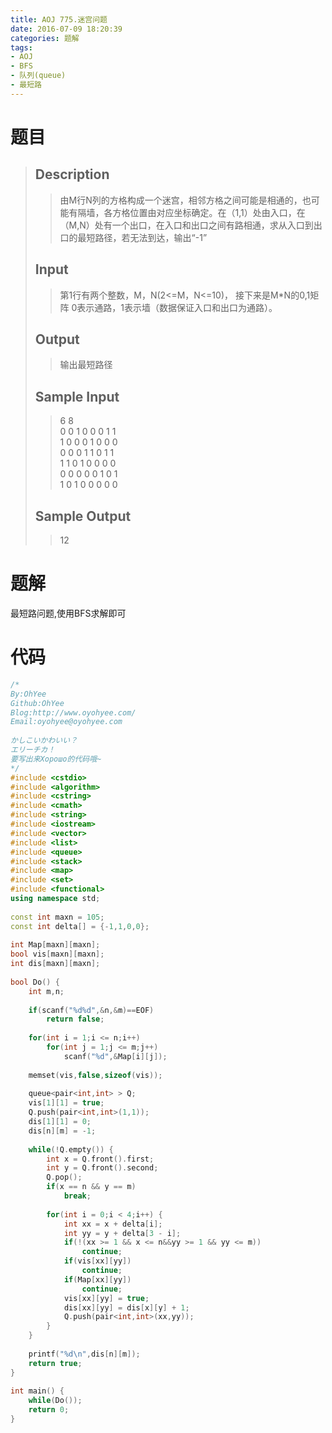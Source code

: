 ```yaml
---
title: AOJ 775.迷宫问题
date: 2016-07-09 18:20:39
categories: 题解
tags:
- AOJ
- BFS
- 队列(queue)
- 最短路
---
```

# 题目
> 
> ## Description  
>> 由M行N列的方格构成一个迷宫，相邻方格之间可能是相通的，也可能有隔墙，各方格位置由对应坐标确定。在（1,1）处由入口，在（M,N）处有一个出口，在入口和出口之间有路相通，求从入口到出口的最短路径，若无法到达，输出“-1”  
>>   
>> <!--more-->  
> 
> ## Input  
>> 第1行有两个整数，M，N(2<=M，N<=10)， 接下来是M*N的0,1矩阵 0表示通路，1表示墙（数据保证入口和出口为通路）。  
>>   
> 
> ## Output  
>> 输出最短路径  
>>   
> 
> ## Sample Input  
>> 6 8  
>> 0  0  1  0  0  0  1  1  
>> 1  0  0  0  1  0  0  0  
>> 0  0  0  1  1  0  1  1  
>> 1  1  0  1  0  0  0  0   
>> 0  0  0  0  0  1  0  1  
>> 1  0  1  0  0  0  0  0  
>>   
> 
> ## Sample Output  
>> 12  

# 题解
最短路问题,使用BFS求解即可  

# 代码
```cpp 迷宫问题 https://github.com/OhYee/ACM.github.io/blob/master\AOJ\775.迷宫问题.cpp 代码备份
/*
By:OhYee
Github:OhYee
Blog:http://www.oyohyee.com/
Email:oyohyee@oyohyee.com
 
かしこいかわいい？
エリーチカ！
要写出来Хорошо的代码哦~
*/
#include <cstdio>
#include <algorithm>
#include <cstring>
#include <cmath>
#include <string>
#include <iostream>
#include <vector>
#include <list>
#include <queue>
#include <stack>
#include <map>
#include <set>
#include <functional>
using namespace std;
 
const int maxn = 105;
const int delta[] = {-1,1,0,0};
 
int Map[maxn][maxn];
bool vis[maxn][maxn];
int dis[maxn][maxn];
 
bool Do() {
    int m,n;
 
    if(scanf("%d%d",&n,&m)==EOF)
        return false;
 
    for(int i = 1;i <= n;i++)
        for(int j = 1;j <= m;j++)
            scanf("%d",&Map[i][j]);
 
    memset(vis,false,sizeof(vis));
 
    queue<pair<int,int> > Q;
    vis[1][1] = true;
    Q.push(pair<int,int>(1,1));
    dis[1][1] = 0;
    dis[n][m] = -1;
 
    while(!Q.empty()) {
        int x = Q.front().first;
        int y = Q.front().second;
        Q.pop();
        if(x == n && y == m)
            break;
 
        for(int i = 0;i < 4;i++) {
            int xx = x + delta[i];
            int yy = y + delta[3 - i];
            if(!(xx >= 1 && x <= n&&yy >= 1 && yy <= m))
                continue;
            if(vis[xx][yy])
                continue;
            if(Map[xx][yy])
                continue;
            vis[xx][yy] = true;
            dis[xx][yy] = dis[x][y] + 1;
            Q.push(pair<int,int>(xx,yy));
        }
    }
 
    printf("%d\n",dis[n][m]);
    return true;
}
 
int main() {
    while(Do());
    return 0;
}
```
